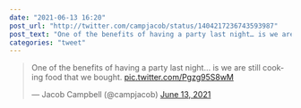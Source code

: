```yaml
---
date: "2021-06-13 16:20"
post_url: "http://twitter.com/campjacob/status/1404217236743593987"
post_text: "One of the benefits of having a party last night… is we are still cooking food that we bought. https://t.co/Pgzg95S8wM"
categories: "tweet"
---
```


<blockquote class="twitter-tweet"><p lang="en" dir="ltr">One of the benefits of having a party last night… is we are still cooking food that we bought. <a href="https://t.co/Pgzg95S8wM">pic.twitter.com/Pgzg95S8wM</a></p>&mdash; Jacob Campbell (@campjacob) <a href="https://twitter.com/campjacob/status/1404217236743593987?ref_src=twsrc%5Etfw">June 13, 2021</a></blockquote> <script async src="https://platform.twitter.com/widgets.js" charset="utf-8"></script> 
